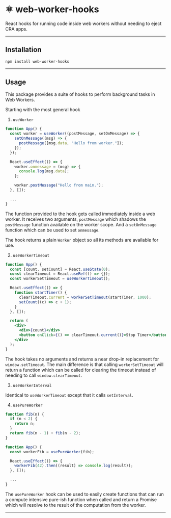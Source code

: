 # ⚛️ web-worker-hooks

React hooks for running code inside web workers without needing to eject CRA apps.

---

## Installation

```sh
npm install web-worker-hooks
```

---

## Usage

This package provides a suite of hooks to perform background tasks in Web Workers.

Starting with the most general hook

1. `useWorker`

```jsx
function App() {
  const worker = useWorker((postMessage, setOnMessage) => {
    setOnMessage((msg) => {
      postMessage([msg.data, "Hello from worker."]);
    });
  });

  React.useEffect(() => {
    worker.onmessage = (msg) => {
      console.log(msg.data);
    };

    worker.postMessage("Hello from main.");
  }, []);

  ...
}
```

The function provided to the hook gets called immediately inside a web worker. It receives two arguments, `postMessage` which shadows the `postMessage` function available on the worker scope. And a `setOnMessage` function which can be used to set `onmessage`.

The hook returns a plain `Worker` object so all its methods are available for use.

2. `useWorkerTimeout`

```jsx
function App() {
  const [count, setCount] = React.useState(0);
  const clearTimeout = React.useRef(() => {});
  const workerSetTimeout = useWorkerTimeout();

  React.useEffect(() => {
    function startTimer() {
      clearTimeout.current = workerSetTimeout(startTimer, 1000);
      setCount((c) => c + 1);
    }
  }, []);

  return (
    <div>
      <div>{count}</div>
      <button onClick={() => clearTimeout.current()}>Stop Timer</button>
    </div>
  );
}
```

The hook takes no arguments and returns a near drop-in replacement for `window.setTimeout`. The main difference is that calling `workerSetTimeout` will return a function which can be called for clearing the timeout instead of needing to call `window.clearTimeout`.

3. `useWorkerInterval`

Identical to `useWorkerTimeout` except that it calls `setInterval`.

4. `usePureWorker`

```jsx
function fib(n) {
  if (n < 2) {
    return n;
  }
  return fib(n - 1) + fib(n - 2);
}

function App() {
  const workerFib = usePureWorker(fib);

  React.useEffect(() => {
    workerFib(42).then((result) => console.log(result));
  }, []);

  ...
}
```

The `usePureWorker` hook can be used to easily create functions that can run a compute intensive pure-ish function when called and return a Promise which will resolve to the result of the computation from the worker.

---
